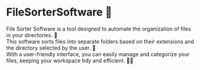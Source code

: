 # FileSorterSoftware 📁 <br />
File Sorter Software is a tool designed to automate the organization of files in your directories. 📄 <br /> 
This software sorts files into separate folders based on their extensions and the directory selected by the user. 📂 <br /> 
With a user-friendly interface, you can easily manage and categorize your files, keeping your workspace tidy and efficient. 🧑‍💻
